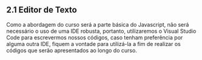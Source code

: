 ## 2.1 Editor de Texto

Como a abordagem do curso será a parte básica do Javascript, não será necessário o uso de uma IDE robusta, portanto, utilizaremos o Visual Studio Code para escrevermos nossos códigos, caso tenham preferência por alguma outra IDE, fiquem a vontade para utilizá-la a fim de realizar os códigos que serão apresentados ao longo do curso.
